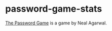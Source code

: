 # password-game-stats
[The Password Game](https://neal.fun/password-game/) is a game by Neal Agarwal.
